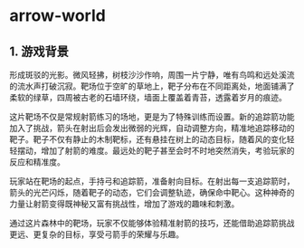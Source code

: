 # arrow-world
## 1. 游戏背景

形成斑驳的光影。微风轻拂，树枝沙沙作响，周围一片宁静，唯有鸟鸣和远处溪流的流水声打破沉寂。靶场位于空旷的草地上，靶子分布在不同距离处，地面铺满了柔软的绿草，四周被古老的石墙环绕，墙面上覆盖着青苔，透露着岁月的痕迹。

这片靶场不仅是常规射箭练习的场地，更是为了特殊训练而设置。新的追踪箭功能加入了挑战，箭头在射出后会发出微弱的光辉，自动调整方向，精准地追踪移动的靶子。靶子不仅有静止的木制靶标，还有悬挂在树上的动态目标，随着风的变化轻轻摆动，增加了射箭的难度。最远处的靶子甚至会时不时地突然消失，考验玩家的反应和精准度。

玩家站在靶场的起点，手持弓和追踪箭，准备射向目标。在射出每一支追踪箭时，箭头的光芒闪烁，随着靶子的动态，它们会调整轨迹，确保命中靶心。这种神奇的力量让射箭变得既神秘又富有挑战性，增加了游戏的趣味和刺激。

通过这片森林中的靶场，玩家不仅能够体验精准射箭的技巧，还能借助追踪箭挑战更远、更复杂的目标，享受弓箭手的荣耀与乐趣。
